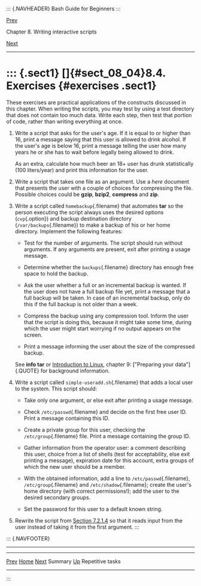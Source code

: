 ::: {.NAVHEADER}
Bash Guide for Beginners
:::

[Prev](sect_08_03.md)

Chapter 8. Writing interactive scripts

[Next](chap_09.md)

------------------------------------------------------------------------

::: {.sect1}
[]{#sect_08_04}8.4. Exercises {#exercises .sect1}
=============================

These exercises are practical applications of the constructs discussed
in this chapter. When writing the scripts, you may test by using a test
directory that does not contain too much data. Write each step, then
test that portion of code, rather than writing everything at once.

1.  Write a script that asks for the user\'s age. If it is equal to or
    higher than 16, print a message saying that this user is allowed to
    drink alcohol. If the user\'s age is below 16, print a message
    telling the user how many years he or she has to wait before legally
    being allowed to drink.

    As an extra, calculate how much beer an 18+ user has drunk
    statistically (100 liters/year) and print this information for the
    user.

2.  Write a script that takes one file as an argument. Use a *here*
    document that presents the user with a couple of choices for
    compressing the file. Possible choices could be **gzip**, **bzip2**,
    **compress** and **zip**.

3.  Write a script called `homebackup`{.filename} that automates **tar**
    so the person executing the script always uses the desired options
    (`cvp`{.option}) and backup destination directory
    (`/var/backups`{.filename}) to make a backup of his or her home
    directory. Implement the following features:

    -   Test for the number of arguments. The script should run without
        arguments. If any arguments are present, exit after printing a
        usage message.

    -   Determine whether the `backups`{.filename} directory has enough
        free space to hold the backup.

    -   Ask the user whether a full or an incremental backup is wanted.
        If the user does not have a full backup file yet, print a
        message that a full backup will be taken. In case of an
        incremental backup, only do this if the full backup is not older
        than a week.

    -   Compress the backup using any compression tool. Inform the user
        that the script is doing this, because it might take some time,
        during which the user might start worrying if no output appears
        on the screen.

    -   Print a message informing the user about the size of the
        compressed backup.

    See **info tar** or [Introduction to
    Linux](http://tille.garrels.be/training/tldp/c4540.md#sect_09_01_01),
    chapter 9: [\"Preparing your data\"]{.QUOTE} for background
    information.

4.  Write a script called `simple-useradd.sh`{.filename} that adds a
    local user to the system. This script should:

    -   Take only one argument, or else exit after printing a usage
        message.

    -   Check `/etc/passwd`{.filename} and decide on the first free user
        ID. Print a message containing this ID.

    -   Create a private group for this user, checking the
        `/etc/group`{.filename} file. Print a message containing the
        group ID.

    -   Gather information from the operator user: a comment describing
        this user, choice from a list of shells (test for acceptability,
        else exit printing a message), expiration date for this account,
        extra groups of which the new user should be a member.

    -   With the obtained information, add a line to
        `/etc/passwd`{.filename}, `/etc/group`{.filename} and
        `/etc/shadow`{.filename}; create the user\'s home directory
        (with correct permissions!); add the user to the desired
        secondary groups.

    -   Set the password for this user to a default known string.

5.  Rewrite the script from [Section
    7.2.1.4](sect_07_02.md#sect_07_02_01_04) so that it reads input
    from the user instead of taking it from the first argument.
:::

::: {.NAVFOOTER}

------------------------------------------------------------------------

  ------------------------- -------------------- ----------------------
  [Prev](sect_08_03.md)    [Home](index.md)    [Next](chap_09.md)
  Summary                    [Up](chap_08.md)        Repetitive tasks
  ------------------------- -------------------- ----------------------
:::
